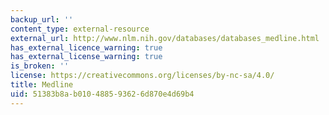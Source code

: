 ```yaml
---
backup_url: ''
content_type: external-resource
external_url: http://www.nlm.nih.gov/databases/databases_medline.html
has_external_licence_warning: true
has_external_license_warning: true
is_broken: ''
license: https://creativecommons.org/licenses/by-nc-sa/4.0/
title: Medline
uid: 51383b8a-b010-4885-9362-6d870e4d69b4
---
```

